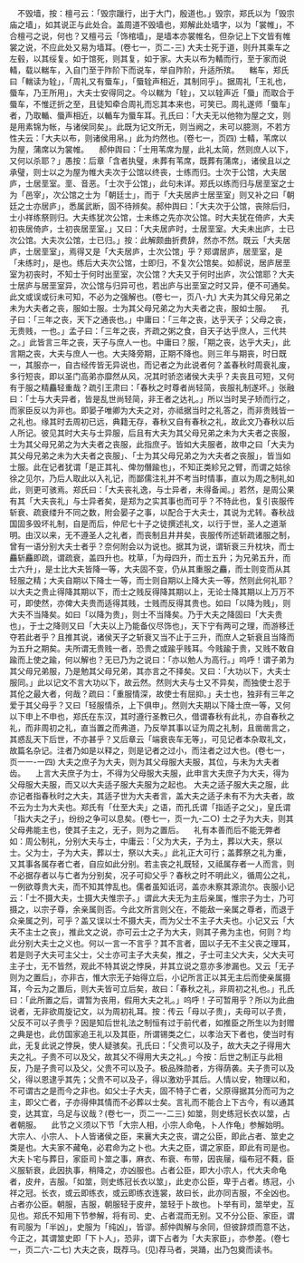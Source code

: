 <!-- { "loadSidebar": true } -->
　不毁墙，按：檀弓云：「毁宗躐行，出于大门，殷道也。」毁宗，郑氏以为「毁宗庙之墙」，如其说正与此处合。盖周道不毁墙也，郑解此处墙字，以为「裳帷」，不合檀弓之说，何也？又檀弓云「饰棺墙」，是墙本亦裳帷名，但杂记上下文皆有帷裳之说，不应此处又易为墙耳。(卷七一，页二-三)
大夫士死于道，则升其乘车之左毂，以其绥复。如于馆死，则其复，如于家。大夫以布为輤而行，至于家而说輤，载以輲车，入自门至于阼阶下而说车，举自阼阶，升适所殡。
　輲车，郑氏曰「輲读为辁」，「周礼又有蜃车」，「蜃辁声相近，其制同乎」。据周礼「王礼也，蜃车，乃王所用」，大夫士安得同之。今以輲为「辁」，又以辁声近「蜃」而取合于蜃车，不惟迂折之至，且徒知牵合周礼而忘其本来也，可笑已。周礼遂师「蜃车」者，乃取輴、蜃声相近，以輴车为蜃车耳。孔氏曰：「大夫无以他物为屋之文，则是用素锦为帐，与诸侯同矣」。此既为记文所无，则当阙之，未可以臆测，不若方性夫云：「大夫以布，则诸侯用帛。」此为灼然也。(卷七一，页四)
士輤，苇席以为屋，蒲席以为裳帷。
　郝仲舆曰：「士用苇席为屋，此礼太简，然则庶人以下，又何以杀耶？」愚按：后章「含者执璧，未葬有苇席，既葬有蒲席」，诸侯且以之承璧，则士以之为屋为帷大夫次于公馆以终丧，士练而归。士次于公馆，大夫居庐，士居垩室。垩、音恶。「士次于公馆」，此句未详。郑氏以练而归与居垩室之士为「邑宰」，次公馆之士为「朝廷士」，而于「大夫居庐士居垩室」则又补之曰「朝廷之士亦居庐」，悉属武断，固不待辨矣。郝仲舆曰：「大夫次于公馆，丧除后归，士小祥练祭则归。大夫练犹次公馆，士未练之先亦次公馆。时大夫犹在倚庐，大夫初丧居倚庐，士初丧居垩室。」又曰：「大夫居庐时，士居垩室。大夫未出庐，士已次公馆。大夫次公馆，士已归。」按：此解颇曲折费辞，然亦不然。既云「大夫居庐，士居垩室」，焉得又是「大夫居庐，士次公馆」乎？郑谓居庐，居垩室，是「未练时」，是也。练后大夫次公馆，士即归，不复次公馆矣。如郝说，居庐居垩室为初丧时，不知士于何时出垩室，次公馆？大夫又于何时出庐，次公馆耶？大夫士居庐与居垩室异，次公馆与归异可也，若出庐与出垩室之时又异，便不可通矣。此文或误或衍未可知，不必为之强解也。(卷七一，页八-九)
大夫为其父母兄弟之未为大夫者之丧，服如士服。士为其父母兄弟之为大夫者之丧，服如士服。
　孔子曰：「三年之丧，天下之通丧也。」中庸曰：「三年之丧，达乎天子；父母之丧，无贵贱，一也。」孟子曰：「三年之丧，齐疏之粥之食，自天子达乎庶人，三代共之。」此皆言三年之丧，天子与庶人一也。中庸曰？服，「期之丧，达乎大夫」，此言期之丧，大夫与庶人一也。大夫降旁期，正期不降也。则三年与期丧，时日既一，其服亦一，自古经传皆无异说也，而记者之为此说者何？盖春秋时周衰礼废，多行短丧，即以圣门高弟亦靡然从风，况其时骄恣诸侯大夫乎？夫丧且可短，又何有于服之精麤轻重哉？疏引王肃曰：「春秋之时尊者尚轻简，丧服礼制遂坏。」张融曰：「士与大夫异者，皆是乱世尚轻简，非王者之达礼。」所以当时吴子矫而行之，而家臣反以为非也。即晏子唯卿为大夫之对，亦祗据当时之礼答之，而非贵贱皆一之礼也。缘其时去周初已远，典籍无存，春秋又自有春秋之礼，故此文乃春秋以后人所记。彼见其时大夫与士异服，后且有大夫为其父母兄弟之未为大夫者之丧服，士为其父母兄弟之为大夫者之丧服，此指庶子。皆如大夫服者，故申之曰「大夫为其父母兄弟之未为大夫者之丧服」、「士为其父母兄弟之为大夫者之丧服」，皆当如士服。此在记者犹谓「是正其礼、俾勿僭踰也」，不知正类紾兄之臂，而谓之姑徐徐之见尔，乃后人取此以入礼记，而鄙儒注礼并不考当时情事，直以为周之制礼如此，则更可骇焉。郑氏曰：「大夫丧礼逸，与士异者，未得备闻。」若然，是周公果有其「大夫丧礼」与士异者矣，是郑为之实其事也而可乎？不特此也，复引丧服传斩衰、疏衰缕升不同之数，附会晏子之事，以配合于大夫士，其说为尤转。春秋战国固多毁坏礼制，自是而后，仲尼七十子之徒撰述礼文，以行于世，圣人之道渐明。由汉以来，无不遵圣人之礼者，而丧制且井井矣，丧服传所述斩疏诸服之制，曾有一语分别大夫士者乎？奈何附会以为说也。据其为说，谓斩衰三升枕块，而士麤斩麤即疏，谓疏衰，盖四升也。枕草，「为母四升，而士五升；为兄弟五升，而士六升」，是士比大夫皆降一等，大夫固不变，仍从其重服之麤，而士则变而从其轻服之精；大夫自期以下降士一等，而士则自期以上降大夫一等，然则此何礼耶？以大夫之贵止得降其期以下，而士之贱反得降其期以上，无论士降其期以上万万不可，即使然，亦俾大夫贵而适得其贱，士贱而反得其贵也。如曰「以降为贱」，则大夫不当降矣。如曰「以降为贵」，则士不当降矣。乃于大夫之降固曰「大夫贵也」，于士之降则又曰「大夫以上乃能备仪尽饰也」，天下宁有两可之理，而游移迁夺若此者乎？且推其说，诸侯天子之斩衰又当不止于三升，而庶人之斩衰且当降而为五升之期矣。夫所谓无贵贱一者，恐贵之或踰乎贱耳。今贱踰于贵，又贱不敢自踰而上使之踰，何以解也？无已乃为之说曰：「亦以勉人为高行。」呜呼！谓子弟为其父母兄弟服，乃是勉其父母兄弟，其亦言之不择矣。又曰：「大功以下，大夫士服同。」此以记文不言大功以下，故云然。然则大夫与士又不异矣，而独使士忍于其伦之最大者，何哉？疏曰：「重服情深，故使士有屈抑。」夫士也，独非有三年之爱于其父母乎？又曰「轻服情杀，上下俱申」。然则大夫期以下降士庶一等，又何以下申上不申也，郑氏在东汉，其时遵行圣教已久，借谓春秋有此礼，亦自春秋之礼，而非周初之礼，直当置之而弗道，乃反举其事以证为周之礼制，且凿凿言之，其惑乱天下后世，不亦甚乎？又后章云「端衰丧车无等」，可见记者本杂取礼文，故篇名杂记。注者乃如是以释之，则是记者之过小，而注者之过大也。(卷七一，页一一-一四)
大夫之庶子为大夫，则为其父母服大夫服，其位，与未为大夫者齿。
　上言大夫庶子为士，不得为父母服大夫服，此申言大夫庶子为大夫，得为父母服大夫服，而又以大夫适子服大夫服为之起也。
大夫之适子服大夫之服，此亦记者指春秋时之大夫，其适子世为大夫者言，盖大夫之适子未有不为大夫者，故不云为士为大夫也。郑氏有「仕至大夫」之语，而孔氏谓「指适子之父」，皇氏谓「指大夫之子」，纷纷之争可以息矣。(卷七一，页一九-二○)
士之子为大夫，则其父母弗能主也，使其子主之，无子，则为之置后。
　礼有本善而后不能无弊者如：周公制礼，分别大夫与士，中庸云：「父为大夫，子为土，葬以大夫，祭以士。父为士，子为大夫，葬以士，祭以大夫。」此礼正大可行；盖葬祭之礼为重，又其事各属存者亡者，自应如此分别。若主丧之礼既轻，又祗属存者一人而言，则不必据存者以与亡者为分别矣，况子可抑父乎？春秋之时不明此义，循周公之礼，一例欲尊贵大夫，而不知其悖乱也。儒者虽知诋诃，盖亦未察其源流尔。丧服小记云：「士不摄大夫，士摄大夫惟宗子。」谓此大夫无为主后亲属，惟宗子为士，乃可摄之，以宗子尊，余亲属则否。今此文所言则父在，不能敌一亲属之尊者，而退于众亲属之列，可乎？盖又误以士不摄大夫，而为父士不主子大夫也。小记又云「大夫不主士之丧」，推此文之说，亦可云士之子为大夫，则其子弗为主也，何则？均此分别大夫士之义也。何以一言一不言乎？其不言者，固以子无不主父丧之理耳，若是则子大夫可主父士，父士亦可主子大夫矣，推之，子士可主父大夫，父大夫可主子士，无不皆然，观此不特其说之悖戾，并其立说之意亦多渗漏也。又云「无子则为之置后」，亦非古，惟大宗无子始得立后，小记所言正以其无主后而使亲属摄耳，今云为之置后，则大夫皆可立后矣，故曰：「春秋之礼，非周初之礼也。」孔氏曰：「此所置之后，谓暂为丧用，假用大夫之礼。」呜呼！子可暂用乎？所以为此曲说者，无非欲周旋记文，以为周初礼耳。按：传云「母以子贵」，夫母可以子贵，父反不可以子贵乎？因是知后世礼法之制恒有过于前代者，如推臣之所生以为封赠之典是也，此仿国家追王礼以及其臣，所谓锡类之仁，以孝治天下者也，使当时有此，无复此说之悖戾，使人疑骇矣。孔氏曰：「父贵可以及子，故大夫之子得用大夫之礼。子贵不可以及父，故其父不得用大夫之礼。」今按：后世之制正与此相反，乃是子贵可以及父，父贵不可以及子。极品殊勋者，方得荫袭。夫子贵可以及父，得以恩逮乎其先；父贵不可以及子，得以激劝乎其后。人情以安，物理以和，不可谓古之是而今之非也。如父士子大夫，固不特子亡者，父原得据其分而可为之主，即父亡者，子亦得伸其情而不必葬以士矣。言礼而不能合上下古今，有以通其变，达其宜，乌足与议哉？(卷七一，页二一-二三)
如筮，则史练冠长衣以筮，占者朝服。
　此节之义须以下节「大宗人相，小宗人命龟，卜人作龟」参解始明。大宗人、小宗人、卜人皆诸侯之臣，来襄大夫之丧，谓之公臣，即此占者、筮史之类是也。大夫家不藏龟，必君命为之卜也。大夫之臣，谓之家臣，即此有司是也。大夫卜宅与葬日，家臣司卜筮之事，麻衣、布衰、布带，因丧屦，缁布冠不蕤，臣义服斩衰，此因执事，稍降之，亦凶服也。占者公臣，即大小宗人，代大夫命龟者，皮弁，吉服。「如筮，则史练冠长衣以筮」，此史亦公臣，卑于占者。练冠，小祥之冠。长衣，或云即练衣，或云即练衣连裳，故曰长，此亦同吉服，不全凶也。占者亦公臣。朝服，吉服，朝服轻于皮弁，筮轻于卜故也。卜举有司，筮举史，互见也。郑氏不知用下节参解，将有司、史、占者混而无别。又不分公臣、家臣，谓有司服为「半凶」，史服为「纯凶」，皆谬。郝仲舆解与余同，但彼辞烦而意不达，今正之，其谓筮史即「下卜人」，恐非，谓下占者为「大夫家臣」，亦参差。(卷七一，页二六-二七)
大夫之丧，既荐马。(见)荐马者，哭踊，出乃包奠而读书。
